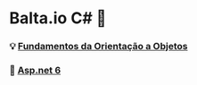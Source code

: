 #  Balta.io C# :dizzy: 


### :bulb: [Fundamentos da Orientação a Objetos](https://github.com/Luuck4s/Balta-CSharp/tree/main/FundamentosOO)
### :stars: [Asp.net 6](https://github.com/Luuck4s/Balta-CSharp/tree/main/AspNet6)
